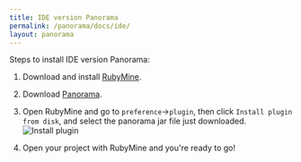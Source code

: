 ```yaml
---
title: IDE version Panorama
permalink: /panorama/docs/ide/
layout: panorama
---
```


<div class="container" markdown="1">
<div class="row" markdown="1">
<div class="col-md-12" markdown="1">

Steps to install IDE version Panorama:


1. Download and install [RubyMine](https://www.jetbrains.com/ruby/).

2. Download [Panorama](https://plugins.jetbrains.com/plugin/11503-panorama).

3. Open RubyMine and go to `preference`->`plugin`, then click `Install plugin from disk`, and select the panorama jar file just downloaded.<br/>
![Install plugin](../../../powerstation/screenshots/load_plugin.png)

4. Open your project with RubyMine and you're ready to go!

</div>
</div>
</div>

